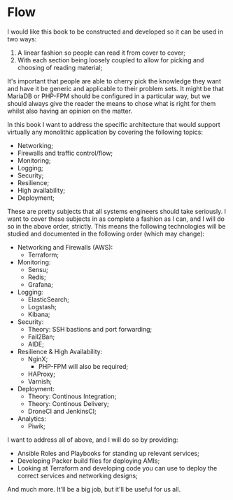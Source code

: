 # Flow
I would like this book to be constructed and developed so it can be used in two ways:

1. A linear fashion so people can read it from cover to cover;
2. With each section being loosely coupled to allow for picking and choosing of reading material;

It's important that people are able to cherry pick the knowledge they want and have it be generic and applicable to their problem sets. It might be that MariaDB or PHP-FPM should be configured in a particular way, but we should always give the reader the means to chose what is right for them whilst also having an opinion on the matter.

In this book I want to address the specific architecture that would support virtually any monolithic application by covering the following topics:

- Networking;
- Firewalls and traffic control/flow;
- Monitoring;
- Logging;
- Security;
- Resilience;
- High availability;
- Deployment;

These are pretty subjects that all systems engineers should take seriously. I want to cover these subjects in as complete a fashion as I can, and I will do so in the above order, strictly. This means the following technologies will be studied and documented in the following order (which may change):

- Networking and Firewalls (AWS):
    + Terraform;
- Monitoring:
    + Sensu;
    + Redis;
    + Grafana;
- Logging:
    + ElasticSearch;
    + Logstash;
    + Kibana;
- Security:
    + Theory: SSH bastions and port forwarding;
    + Fail2Ban;
    + AIDE;
- Resilience & High Availability:
    + NginX;
        * PHP-FPM will also be required;
    + HAProxy;
    + Varnish;
- Deployment:
    + Theory: Continous Integration;
    + Theory: Continous Delivery;
    + DroneCI and JenkinsCI;
- Analytics:
    + Piwik;

I want to address all of above, and I will do so by providing:

- Ansible Roles and Playbooks for standing up relevant services;
- Developing Packer build files for deploying AMIs;
- Looking at Terraform and developing code you can use to deploy the correct services and networking designs;

And much more. It'll be a big job, but it'll be useful for us all.